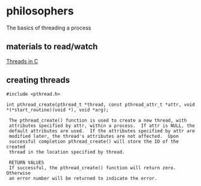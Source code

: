 # philosophers
The basics of threading a process

## materials to read/watch
[Threads in C](https://www.youtube.com/watch?v=d9s_d28yJq0&list=PLyX5J0h01rlHpZEBfyxhiSZXDFx4y6Cna)

## creating threads 

```
#include <pthread.h>

int pthread_create(pthread_t *thread, const pthread_attr_t *attr, void *(*start_routine)(void *), void *arg);
```
     The pthread_create() function is used to create a new thread, with
     attributes specified by attr, within a process.  If attr is NULL, the
     default attributes are used.  If the attributes specified by attr are
     modified later, the thread's attributes are not affected.  Upon
     successful completion pthread_create() will store the ID of the created
     thread in the location specified by thread.

     RETURN VALUES
     If successful, the pthread_create() function will return zero.  Otherwise
     an error number will be returned to indicate the error.
